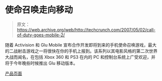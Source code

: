 # 使命召唤走向移动

> 原文：<https://web.archive.org/web/http://techcrunch.com/2007/05/02/call-of-duty-goes-mobile-2/>

随着 Activision 和 Glu Mobile 宣布合作开发即将到来的手机使命召唤游戏，最大的二战射击游戏之一将很快在你的手机上报到。该系列以其电影风格的第二次世界大战而闻名，在包括 Xbox 360 和 PS3 在内的 PC 和控制台系统上广受欢迎，并将于今年晚些时候推出 Glu 移动版本。

[产品页面](https://web.archive.org/web/20220121172802/http://www.activision.com/)